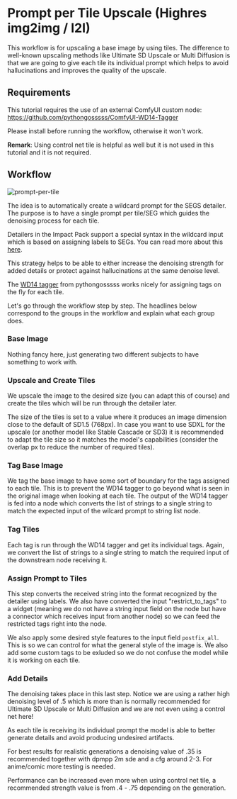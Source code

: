 # Prompt per Tile Upscale (Highres img2img / I2I)

This workflow is for upscaling a base image by using tiles. The difference to well-known upscaling methods like Ultimate SD Upscale or Multi Diffusion is that we are going to give each tile its individual prompt which helps to avoid hallucinations and improves the quality of the upscale.

## Requirements

This tutorial requires the use of an external ComfyUI custom node: https://github.com/pythongosssss/ComfyUI-WD14-Tagger

Please install before running the workflow, otherwise it won't work.

**Remark**: Using control net tile is helpful as well but it is not used in this tutorial and it is not required.

## Workflow

![prompt-per-tile](https://github.com/jkrauss82/ComfyUI-extension-tutorials/assets/3026023/28695cb0-85bc-4d22-8dfd-a235755ccdf2)

The idea is to automatically create a wildcard prompt for the SEGS detailer. The purpose is to have a single prompt per tile/SEG which guides the denoising process for each tile.

Detailers in the Impact Pack support a special syntax in the wildcard input which is based on assigning labels to SEGs. You can read more about this [here](https://github.com/ltdrdata/ComfyUI-extension-tutorials/blob/d6559e05557134f22c1136b2d38106016447e84c/ComfyUI-Impact-Pack/tutorial/ImpactWildcard.md#special-syntax-for-detailer-wildcard).

This strategy helps to be able to either increase the denoising strength for added details or protect against hallucinations at the same denoise level.

The [WD14 tagger](https://github.com/pythongosssss/ComfyUI-WD14-Tagger) from pythongosssss works nicely for assigning tags on the fly for each tile.

Let's go through the workflow step by step. The headlines below correspond to the groups in the workflow and explain what each group does.

### Base Image

Nothing fancy here, just generating two different subjects to have something to work with.

### Upscale and Create Tiles

We upscale the image to the desired size (you can adapt this of course) and create the tiles which will be run through the detailer later.

The size of the tiles is set to a value where it produces an image dimension close to the default of SD1.5 (768px). In case you want to use SDXL for the upscale (or another model like Stable Cascade or SD3) it is recommended to adapt the tile size so it matches the model's capabilities (consider the overlap px to reduce the number of required tiles).

### Tag Base Image

We tag the base image to have some sort of boundary for the tags assigned to each tile. This is to prevent the WD14 tagger to go beyond what is seen in the original image when looking at each tile. The output of the WD14 tagger is fed into a node which converts the list of strings to a single string to match the expected input of the wilcard prompt to string list node.

### Tag Tiles

Each tag is run through the WD14 tagger and get its individual tags. Again, we convert the list of strings to a single string to match the required input of the downstream node receiving it.

### Assign Prompt to Tiles

This step converts the received string into the format recognized by the detailer using labels. We also have converted the input "restrict_to_tags" to a widget (meaning we do not have a string input field on the node but have a connector which receives input from another node) so we can feed the restricted tags right into the node.

We also apply some desired style features to the input field `postfix_all`. This is so we can control for what the general style of the image is. We also add some custom tags to be exluded so we do not confuse the model while it is working on each tile.

### Add Details

The denoising takes place in this last step. Notice we are using a rather high denoising level of .5 which is more than is normally recommended for Ultimate SD Upscale or Multi Diffusion and we are not even using a control net here!

As each tile is receiving its individual prompt the model is able to better generate details and avoid producing undesired artifacts.

For best results for realistic generations a denoising value of .35 is recommended together with dpmpp 2m sde and a cfg around 2-3. For anime/comic more testing is needed.

Performance can be increased even more when using control net tile, a recommended strength value is from .4 - .75 depending on the generation.
